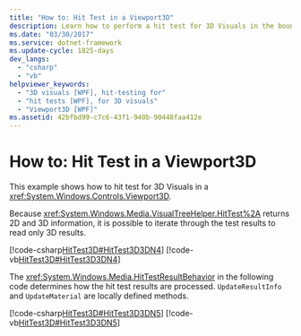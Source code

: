 ```yaml
---
title: "How to: Hit Test in a Viewport3D"
description: Learn how to perform a hit test for 3D Visuals in the bounds of a Viewport3D element containing 2D and 3D information.
ms.date: "03/30/2017"
ms.service: dotnet-framework
ms.update-cycle: 1825-days
dev_langs:
  - "csharp"
  - "vb"
helpviewer_keywords:
  - "3D visuals [WPF], hit-testing for"
  - "hit tests [WPF], for 3D visuals"
  - "Viewport3D [WPF]"
ms.assetid: 42bfbd99-c7c6-43f1-940b-90448faa412e
---
```

# How to: Hit Test in a Viewport3D

This example shows how to hit test for 3D Visuals in a <xref:System.Windows.Controls.Viewport3D>.

Because <xref:System.Windows.Media.VisualTreeHelper.HitTest%2A> returns 2D and 3D information, it is possible to iterate through the test results to read only 3D results.

[!code-csharp[HitTest3D#HitTest3D3DN4](~/samples/snippets/csharp/VS_Snippets_Wpf/HitTest3D/CSharp/Window1.xaml.cs#hittest3d3dn4)]
[!code-vb[HitTest3D#HitTest3D3DN4](~/samples/snippets/visualbasic/VS_Snippets_Wpf/HitTest3D/visualbasic/window1.xaml.vb#hittest3d3dn4)]

The <xref:System.Windows.Media.HitTestResultBehavior> in the following code determines how the hit test results are processed. `UpdateResultInfo` and `UpdateMaterial` are locally defined methods.

[!code-csharp[HitTest3D#HitTest3D3DN5](~/samples/snippets/csharp/VS_Snippets_Wpf/HitTest3D/CSharp/Window1.xaml.cs#hittest3d3dn5)]
[!code-vb[HitTest3D#HitTest3D3DN5](~/samples/snippets/visualbasic/VS_Snippets_Wpf/HitTest3D/visualbasic/window1.xaml.vb#hittest3d3dn5)]
